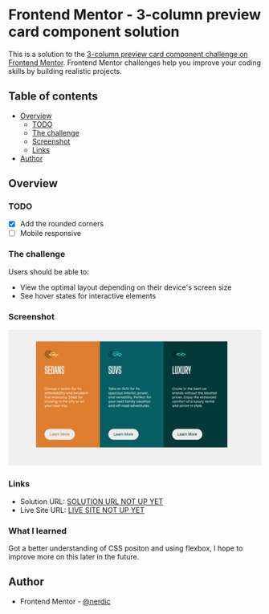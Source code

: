 # Frontend Mentor - 3-column preview card component solution

This is a solution to the [3-column preview card component challenge on Frontend Mentor](https://www.frontendmentor.io/challenges/3column-preview-card-component-pH92eAR2-). Frontend Mentor challenges help you improve your coding skills by building realistic projects. 

## Table of contents

- [Overview](#overview)
  - [TODO](#TODO)
  - [The challenge](#the-challenge)
  - [Screenshot](#screenshot)
  - [Links](#links)
- [Author](#author)



## Overview

### TODO
- [x] Add the rounded corners
- [ ] Mobile responsive

### The challenge

Users should be able to:

- View the optimal layout depending on their device's screen size
- See hover states for interactive elements

### Screenshot

![](./images/screenshot-desk.png)

### Links

- Solution URL: [SOLUTION URL NOT UP YET]()
- Live Site URL: [LIVE SITE NOT UP YET]()

### What I learned

Got a better understanding of CSS positon and using flexbox, I hope to improve more on this later in the future.

## Author

- Frontend Mentor - [@nerdic](https://www.frontendmentor.io/profile/thenerdic)